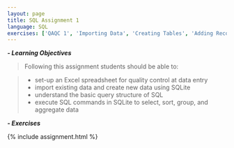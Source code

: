 ```yaml
---
layout: page
title: SQL Assignment 1
language: SQL
exercises: ['QAQC 1', 'Importing Data', 'Creating Tables', 'Adding Records', 'Updating Records', 'Basic Queries', 'Filtering', 'Sorting', 'Distinct', 'Missing Data', 'Grouping', 'Aggregation 1', 'Aggregation 2']
---
```


***- Learning Objectives***

> Following this assignment students should be able to:

> - set-up an Excel spreadsheet for quality control at data entry
> - import existing data and create new data using SQLite
> - understand the basic query structure of SQL
> - execute SQL commands in SQLite to select, sort, group, and aggregate data

***- Exercises***

{% include assignment.html %}
